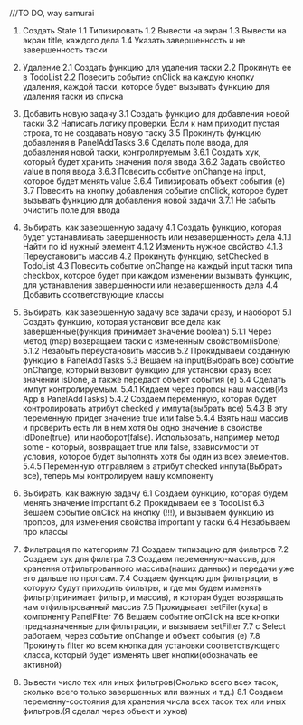 ///TO DO, way samurai

1. Создать State
   1.1 Типизировать
   1.2 Вывести на экран
   1.3 Вывести на экран title, каждого дела
   1.4 Указать завершенность и не завершенность таски

2. Удаление
   2.1 Создать функцию для удаления таски
   2.2 Прокинуть ее в TodoList
   2.2 Повесить событие onClick на каждую кнопку удаления, каждой таски, которое будет вызывать функцию для удаления таски из списка

3. Добавить новую задачу
   3.1 Создать функцию для добавления новой таски
   3.2 Написать логику проверки. Если к нам приходит пустая строка, то не создавать новую таску
   3.5 Прокинуть функцию добавления в PanelAddTasks
   3.6 Сделать поле ввода, для добавления новой таски, контролируемым
   3.6.1 Создать хук, который будет хранить значения поля ввода
   3.6.2 Задать свойство value в поля ввода
   3.6.3 Повесить событие onChange на input, которое будет менять value
   3.6.4 Типизировать объект события (e)
   3.7 Повесить на кнопку добавления событие onClick,
   которое будет вызывать функцию для добавления новой задачи
   3.7.1 Не забыть очистить поле для ввода

4. Выбирать, как завершенную задачу
   4.1 Создать функцию, которая будет устанавливать завершенность или незавершенность дела
   4.1.1 Найти по id нужный элемент
   4.1.2 Изменить нужное свойство
   4.1.3 Переустановить массив
   4.2 Прокинуть функцию, setChecked в TodoList
   4.3 Повесить событие onChange на каждый input таски типа checkbox, которое будет при каждом изменении вызывать функцию, для устанавления завершенности или незавершенность дела
   4.4 Добавить соответствующие классы

5. Выбирать, как завершенную задачу все задачи сразу, и наоборот
   5.1 Создать функцию, которая установит все дела как завершенные(функция принимает значение boolean)
   5.1.1 Через метод (map) возвращаем таски с измененным свойством(isDone)
   5.1.2 Незабыть переустановить массив
   5.2 Прокидываем созданную функцию в PanelAddTasks
   5.3 Вешаем на input(Выбрать все) событие onChange, который вызовит функцию для установки сразу всех значений isDone, а также передаст объект события (e)
   5.4 Сделать импут контролируемым.
   5.4.1 Кидаем через пропсы наш массив(Из App в PanelAddTasks)
   5.4.2 Создаем переменную, которая будет контролировать атрибут checked у импута(выбрать все)
   5.4.3 В эту переменную придет значение true или false
   5.4.4 Взять наш массив и проверить есть ли в нем хотя бы одно значение в свойстве idDone(true), или наоборот(false). Использовать, например метод some - который, возвращает true или false, взависимости от условия, которое будет выполнять хотя бы один из всех элементов.
   5.4.5 Переменную отправляем в атрибут checked инпута(Выбрать все), теперь мы контролируем нашу компоненту

6. Выбирать, как важную задачу
   6.1 Создаем функцию, которая будем менять значение important
   6.2 Прокидываем ее в TodoList
   6.3 Вешаем событие onClick на кнопку (!!!), и вызываем функцию из пропсов, для изменения свойства important у таски
   6.4 Незабываем про классы

7. Фильтрация по категориям
   7.1 Создаем типизацию для фильтров
   7.2 Создаем хук для фильтра
   7.3 Создаем переменную-массив, для хранения отфильтрованного массива(наших данных) и передачи уже его дальше по пропсам.
   7.4 Создаем функцию для фильтрации, в которую будут приходить фильтры, и где мы будем изменять фильтр(принимает фильтр, и массив), и которая будет возвращать нам отфильтрованный массив
   7.5 Прокидывает setFiler(хука) в компоненту PanelFilter
   7.6 Вешаем событие onClick на все кнопки предназначенные для фильтрации, и вызываем setFilter
   7.7 с Select работаем, через событие onChange и объект события (e)
   7.8 Прокинуть filter ко всем кнопка для установки соответствующего класса, который будет изменять цвет кнопки(обозначать ее активной)

8. Вывести число тех или иных фильтров(Сколько всего всех тасок, сколько всего только завершенных или важных и т.д.)
   8.1 Создаем переменну-состояния для хранения числа всех тасок тех или иных фильтров.(Я сделал через объект и хуков)
   